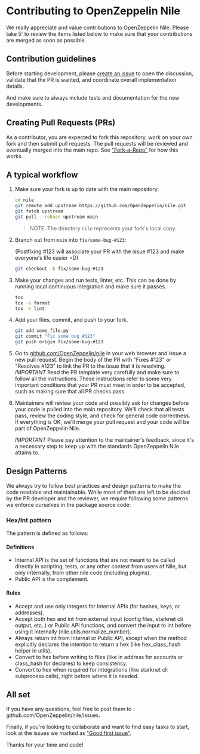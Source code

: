 # Contributing to OpenZeppelin Nile

We really appreciate and value contributions to OpenZeppelin Nile. Please take 5' to review the items listed below to make sure that your contributions are merged as soon as possible.

## Contribution guidelines

Before starting development, please [create an issue](https://github.com/OpenZeppelin/nile/issues/new) to open the discussion, validate that the PR is wanted, and coordinate overall implementation details.

And make sure to always include tests and documentation for the new developments.

## Creating Pull Requests (PRs)

As a contributor, you are expected to fork this repository, work on your own fork and then submit pull requests. The pull requests will be reviewed and eventually merged into the main repo. See ["Fork-a-Repo"](https://help.github.com/articles/fork-a-repo/) for how this works.

## A typical workflow

1. Make sure your fork is up to date with the main repository:

    ```sh
    cd nile
    git remote add upstream https://github.com/OpenZeppelin/nile.git
    git fetch upstream
    git pull --rebase upstream main
    ```

    > NOTE: The directory `nile` represents your fork's local copy.

2. Branch out from `main` into `fix/some-bug-#123`:

    (Postfixing #123 will associate your PR with the issue #123 and make everyone's life easier =D)

    ```sh
    git checkout -b fix/some-bug-#123
    ```

3. Make your changes and run tests, linter, etc. This can be done by running local continuous integration and make sure it passes.

    ```bash
    tox
    tox -e format
    tox -e lint
    ```

4. Add your files, commit, and push to your fork.

    ```sh
    git add some_file.py
    git commit "Fix some bug #123"
    git push origin fix/some-bug-#123
    ```

5. Go to [github.com/OpenZeppelin/nile](https://github.com/OpenZeppelin/nile) in your web browser and issue a new pull request.
    Begin the body of the PR with "Fixes #123" or "Resolves #123" to link the PR to the issue that it is resolving.
    *IMPORTANT* Read the PR template very carefully and make sure to follow all the instructions. These instructions
    refer to some very important conditions that your PR must meet in order to be accepted, such as making sure that all PR checks pass.

6. Maintainers will review your code and possibly ask for changes before your code is pulled into the main repository. We'll check that all tests pass, review the coding style, and check for general code correctness. If everything is OK, we'll merge your pull request and your code will be part of OpenZeppelin Nile.

    *IMPORTANT* Please pay attention to the maintainer's feedback, since it's a necessary step to keep up with the standards OpenZeppelin Nile attains to.


## Design Patterns

We always try to follow best practices and design patterns to make the code readable and maintainable. While most of them are left to be decided by the PR developer and the reviewer, we require following some patterns we enforce ourselves in the package source code:

### Hex/Int pattern

The pattern is defined as follows:

#### Definitions
- Internal API is the set of functions that are not meant to be called directly in scripting, tests, or any other context from users of Nile, but only internally, from other nile code (including plugins).
- Public API is the complement.

#### Rules
- Accept and use only integers for Internal APIs (for hashes, keys, or addresses).
- Accept both hex and int from external input (config files, starknet cli output, etc..) or Public API functions, and convert the input to int before using it internally (nile.utils.normalize_number).
- Always return int from Internal or Public API, except when the method explicitly declares the intention to return a hex (like hex_class_hash helper in utils).
- Convert to hex before writing to files (like in address for accounts or class_hash for declares) to keep consistency.
- Convert to hex when required for integrations (like starknet cli subprocess calls), right before where it is needed.


## All set

If you have any questions, feel free to post them to github.com/OpenZeppelin/nile/issues.

Finally, if you're looking to collaborate and want to find easy tasks to start, look at the issues we marked as ["Good first issue"](https://github.com/OpenZeppelin/nile/labels/good%20first%20issue).

Thanks for your time and code!
